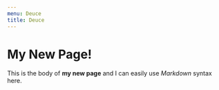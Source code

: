 ```yaml
---
menu: Deuce
title: Deuce
---
```

# My New Page!

This is the body of **my new page** and I can easily use _Markdown_ syntax here.
